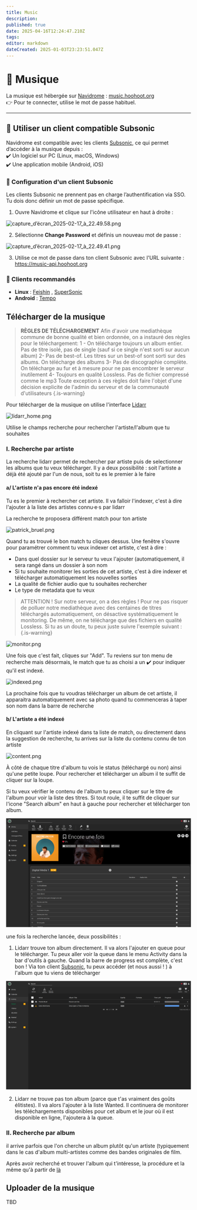 ```yaml
---
title: Music
description: 
published: true
date: 2025-04-16T12:24:47.210Z
tags: 
editor: markdown
dateCreated: 2025-01-03T23:23:51.047Z
---
```


# 🎵 Musique

La musique est hébergée sur [Navidrome](https://github.com/navidrome/navidrome) : [music.hoohoot.org](https://music.hoohoot.org)  
👉 Pour te connecter, utilise le mot de passe habituel.  

---

## 🔄 Utiliser un client compatible Subsonic  

Navidrome est compatible avec les clients [Subsonic](https://github.com/topics/subsonic-client), ce qui permet d’accéder à la musique depuis :  
✔️ Un logiciel sur PC (Linux, macOS, Windows)  
✔️ Une application mobile (Android, iOS)  

### 🔧 Configuration d'un client Subsonic  

Les clients Subsonic ne prennent pas en charge l’authentification via SSO. Tu dois donc définir un mot de passe spécifique.  

1. Ouvre Navidrome et clique sur l'icône utilisateur en haut à droite :  

![capture_d’écran_2025-02-17_à_22.49.58.png](/capture_d’écran_2025-02-17_à_22.49.58.png)

2. Sélectionne **Change Password** et définis un nouveau mot de passe :  

![capture_d’écran_2025-02-17_à_22.49.41.png](/capture_d’écran_2025-02-17_à_22.49.41.png)

3. Utilise ce mot de passe dans ton client Subsonic avec l'URL suivante : https://music-api.hoohoot.org 


### 📌 Clients recommandés  

- **Linux** : [Feishin](https://github.com/jeffvli/feishin) , [SuperSonic](https://github.com/dweymouth/supersonic)
- **Android** : [Tempo](https://github.com/CappielloAntonio/tempo)  

## Télécharger de la musique

> **RÈGLES DE TÉLÉCHARGEMENT**
Afin d'avoir une mediathèque commune de bonne qualité et bien ordonnée, on a instauré des règles pour le téléchargement:
 1 - On télécharge toujours un album entier. Pas de titre isolé, pas de single (sauf si ce single n'est sorti sur aucun album)
 2-  Pas de best-of. Les titres sur un best-of sont sorti sur des albums. On télécharge des albums
 3- Pas de discographie complète. On télécharge au fur et à mesure pour ne pas encombrer le serveur inutilement
 4- Toujours en qualité Lossless. Pas de fichier compressé comme le mp3
 Toute exception à ces règles doit faire l'objet d'une décision explicite de l'admin du serveur et de la communauté d'utilisateurs
{.is-warning}

Pour télécharger de la musique on utilise l'interface [Lidarr](https://lidarr.hoohoot.org/)

![lidarr_home.png](/lidarr_home.png)

Utilise le champs recherche pour rechercher l'artiste/l'album que tu souhaites

### I. Recherche par artiste

La recherche lidarr permet de rechercher par artiste puis de selectionner les albums que tu veux télécharger. Il y a deux possibilité : soit l'artiste a déjà été ajouté par l'un de nous, soit tu es le premier à le faire

####	a/ L'artiste n'a pas encore été indexé

Tu es le premier à rechercher cet artiste. Il va falloir l'indexer, c'est à dire l'ajouter à la liste des artistes connu·e·s par lidarr

La recherche te proposera différent match pour ton artiste

![patrick_bruel.png](/patrick_bruel.png)

Quand tu as trouvé le bon match tu cliques dessus. Une fenêtre s'ouvre pour paramétrer comment tu veux indexer cet artiste, c'est à dire :
- Dans quel dossier sur le serveur tu veux l'ajouter (automatiquement, il sera rangé dans un dossier à son nom
- Si tu souhaite monitorer les sorties de cet artiste, c'est à dire indexer et télécharger automatiquement les nouvelles sorties
- La qualité de fichier audio que tu souhaites rechercher
- Le type de metadata que tu veux

> ATTENTION !
> Sur notre serveur, on a des règles ! Pour ne pas risquer de polluer notre mediathèque avec des centaines de titres téléchargés automatiquement, on désactive systématiquement le monitoring. 
De même, on ne télécharge que des fichiers en qualité Lossless.
Si tu as un doute, tu peux juste suivre l'exemple suivant :
{.is-warning}


![monitor.png](/monitor.png)

Une fois que c'est fait, cliques sur "Add". Tu reviens sur ton menu de recherche mais désormais, le match que tu as choisi a un ✔️ pour indiquer qu'il est indexé. 

![indexed.png](/indexed.png)


La prochaine fois que tu voudras télécharger un album de cet artiste, il apparaitra automatiquement avec sa photo quand tu commenceras à taper son nom dans la barre de recherche

####	b/ L'artiste a été indexé

En cliquant sur l'artiste indexé dans ta liste de match, ou directement dans la suggestion de recherche, tu arrives sur la liste du contenu connu de ton artiste

![content.png](/content.png)

À côté de chaque titre d'album tu vois le status (téléchargé ou non) ainsi qu'une petite loupe. Pour rechercher et télécharger un album il te suffit de cliquer sur la loupe.

Si tu veux vérifier le contenu de l'album tu peux cliquer sur le titre de l'album pour voir la liste des titres. Si tout roule, il te suffit de cliquer sur l'icone "Search album" en haut à gauche pour rechercher et télécharger ton album.

![album.png](/album.png)

une fois la recherche lancée, deux possibilités :

1. Lidarr trouve ton album directement. Il va alors l'ajouter en queue pour le télécharger. Tu peux aller voir la queue dans le menu Activity dans la bar d'outils à gauche. Quand la barre de progress est complète, c'est bon ! Via ton client [Subsonic](#-configuration-dun-client-subsonic), tu peux accéder (et nous aussi ! ) à l'album que tu viens de télécharger

![queue.png](/queue.png)

2. Lidarr ne trouve pas ton album (parce que t'as vraiment des goûts élitistes). Il va alors l'ajouter à la liste Wanted. Il continuera de monitorer les téléchargements disponibles pour cet album et le jour où il est disponible en ligne, l'ajoutera à la queue.

### II. Recherche par album

il arrive parfois que l'on cherche un album plutôt qu'un artiste (typiquement dans le cas d'album multi-artistes comme des bandes originales de film.

Après avoir recherché et trouver l'album qui t'intéresse, la procédure et la même qu'à partir de [là](#-lartiste-a-été-indexé)


## Uploader de la musique

TBD

